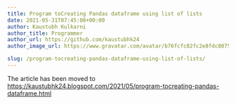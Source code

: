 ```yaml
---
title: Program toCreating Pandas dataframe using list of lists
date: 2021-05-31T07:45:08+00:00
author: Kaustubh Kulkarni
author_title: Programmer
author_url: https://github.com/kaustubhk24
author_image_url: https://www.gravatar.com/avatar/b76fcfc82fc2e8fdc8075636f1735f61?s=200

slug: /program-tocreating-pandas-dataframe-using-list-of-lists/
---
```

The article has been moved to https://kaustubhk24.blogspot.com/2021/05/program-tocreating-pandas-dataframe.html